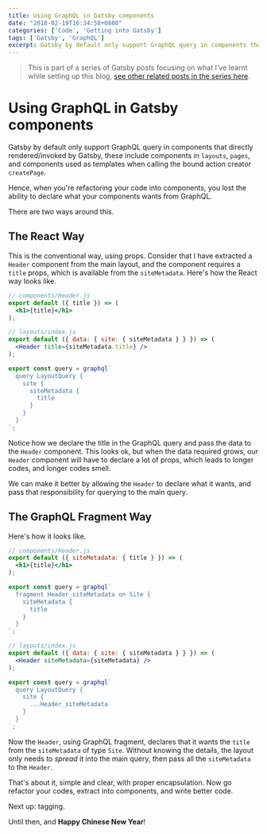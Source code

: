```yaml
---
title: Using GraphQL in Gatsby components
date: "2018-02-19T16:34:58+0800"
categories: ['Code', 'Getting into Gatsby']
tags: ['Gatsby', 'GraphQL']
excerpt: Gatsby by default only support GraphQL query in components that directly rendered/invoked by Gatsby, these include components in `layouts`, `pages`, and components used as templates when calling the bound action creator `createPage`.
---
```


> This is part of a series of Gatsby posts focusing on what I've learnt while setting up this blog, [see other related posts in the series here](/categories/getting-into-gatsby).

# Using GraphQL in Gatsby components

Gatsby by default only support GraphQL query in components that directly rendered/invoked by Gatsby, these include components in `layouts`, `pages`, and components used as templates when calling the bound action creator `createPage`.

Hence, when you're refactoring your code into components, you lost the ability to declare what your components wants from GraphQL.

There are two ways around this.

## The React Way

This is the conventional way, using props. Consider that I have extracted a `Header` component from the main layout, and the component requires a `title` props, which is available from the `siteMetadata`. Here's how the React way looks like.

```jsx
// components/Header.js
export default ({ title }) => (
  <h1>{title}</h1>
);

// layouts/index.js
export default ({ data: { site: { siteMetadata } } }) => (
  <Header title={siteMetadata.title} />
);

export const query = graphql`
  query LayoutQuery {
    site {
      siteMetadata {
        title
      }
    }
  }
`;
```

Notice how we declare the title in the GraphQL query and pass the data to the `Header` component. This looks ok, but when the data required grows, our `Header` component will have to declare a lot of props, which leads to longer codes, and longer codes smell.

We can make it better by allowing the `Header` to declare what it wants, and pass that responsibility for querying to the main query.

## The GraphQL Fragment Way

Here's how it looks like.

```jsx
// components/Header.js
export default ({ siteMetadata: { title } }) => (
  <h1>{title}</h1>
);

export const query = graphql`
  fragment Header_siteMetadata on Site {
    siteMetadata {
      title
    }
  }
`;

// layouts/index.js
export default ({ data: { site: { siteMetadata } } }) => (
  <Header siteMetadata={siteMetadata} />
);

export const query = graphql`
  query LayoutQuery {
    site {
      ...Header_siteMetadata
    }
  }
`;
```

Now the `Header`, using GraphQL fragment, declares that it wants the `title` from the `siteMetadata` of type `Site`. Without knowing the details, the layout only needs to _spread_ it into the main query, then pass all the `siteMetadata` to the `Header`.

That's about it, simple and clear, with proper encapsulation. Now go refactor your codes, extract into components, and write better code.

Next up: tagging.

Until then, and __Happy Chinese New Year__!
